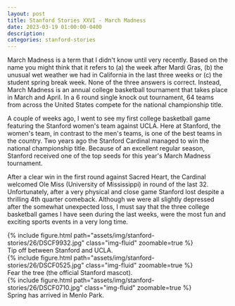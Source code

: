 ```yaml
---
layout: post
title: Stanford Stories XXVI - March Madness
date: 2023-03-19 01:00:00-0400
description:
categories: stanford-stories
---
```


March Madness is a term that I didn't know until very recently.
Based on the name you might think that it refers to (a) the week
after Mardi Gras, (b) the unusual wet weather we had in California
in the last three weeks or (c) the student spring break week.
None of the three answers is correct.
Instead, March Madness is an annual college basketball tournament that
takes place in March and April.
In a 6 round single knock out tournament, 64 teams from across the United
States compete for the national championship title.

A couple of weeks ago, I went to see my first college basketball game
featuring the Stanford women's team against UCLA.
Here at Stanford, the women's team, in contrast to the men's teams,
is one of the best teams in the country.
Two years ago the Stanford Cardinal managed to win the national championship
title.
Because of an excellent regular season, Stanford received one of the top
seeds for this year's March Madness tournament.

After a clear win in the first round against Sacred Heart, the Cardinal
welcomed Ole Miss (University of Mississippi) in round of the last 32.
Unfortunately, after a very physical and close game Stanford lost despite
a thrilling 4th quarter comeback.
Although we were all slightly depressed after the somewhat unexpected loss,
I must say that the three college basketball games I have seen during the last weeks,
were the most fun and exciting sports events in a very long time.

<div class="row mt-3">
    <div class="col-sm mt-3 mt-md-0">
        {% include figure.html path="assets/img/stanford-stories/26/DSCF9932.jpg" class="img-fluid" zoomable=true %}
    </div>
</div>
<div class="caption">
    Tip off between Stanford and UCLA.
</div>

<div class="row mt-3">
    <div class="col-sm mt-3 mt-md-0">
        {% include figure.html path="assets/img/stanford-stories/26/DSCF0525.jpg" class="img-fluid" zoomable=true %}
    </div>
</div>
<div class="caption">
    Fear the tree (the official Stanford mascot).
</div>

<div class="row mt-3">
    <div class="col-sm mt-3 mt-md-0">
        {% include figure.html path="assets/img/stanford-stories/26/DSCF0710.jpg" class="img-fluid" zoomable=true %}
    </div>
</div>
<div class="caption">
    Spring has arrived in Menlo Park.
</div>
